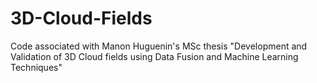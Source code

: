 # 3D-Cloud-Fields
Code associated with Manon Huguenin's MSc thesis "Development and Validation of 3D Cloud fields using Data Fusion and Machine Learning Techniques"
